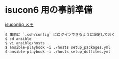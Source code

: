 # isucon6 用の事前準備

[isucon6q メモ](https://gist.github.com/mapk0y/bced808fe8f8f729c7266a8af70d8399)


```shell-session
$ 事前に `.ssh/config` にログインできるように設定しておく
$ cd ansible
$ vi ansible/hosts
$ ansible-playbook -i ./hosts setup_packages.yml
$ ansible-playbook -i ./hosts setup_dotfiles.yml
```
